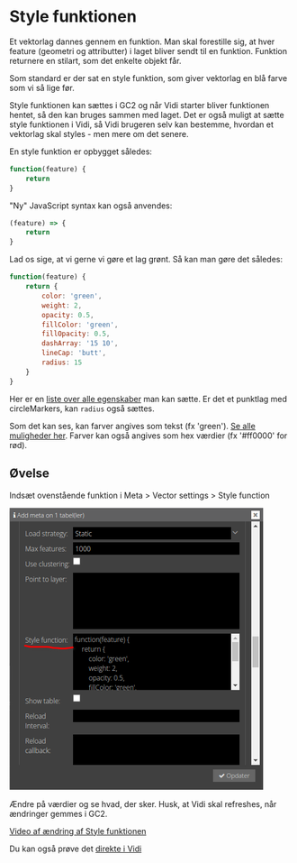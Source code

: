 # Style funktionen
Et vektorlag dannes gennem en funktion. Man skal forestille sig, at hver feature (geometri og attributter) i laget bliver sendt til en funktion. Funktion returnere en stilart, som det enkelte objekt får.

Som standard er der sat en style funktion, som giver vektorlag en blå farve som vi så lige før.

Style funktionen kan sættes i GC2 og når Vidi starter bliver funktionen hentet, så den kan bruges sammen med laget. Det er også muligt at sætte style funktionen i Vidi, så Vidi brugeren selv kan bestemme, hvordan et vektorlag skal styles - men mere om det senere.

En style funktion er opbygget således:

```javascript
function(feature) {
    return
}
```

"Ny" JavaScript syntax kan også anvendes:
```javascript
(feature) => {
    return
}
```

Lad os sige, at vi gerne vi gøre et lag grønt. Så kan man gøre det således:


```javascript
function(feature) {
    return {
        color: 'green',
        weight: 2,
        opacity: 0.5,
        fillColor: 'green',
        fillOpacity: 0.5,
        dashArray: '15 10',
        lineCap: 'butt',
        radius: 15
    }
}
```

Her er en [liste over alle egenskaber](https://leafletjs.com/reference.html#path) man kan sætte. Er det et punktlag med circleMarkers, kan `radius` også sættes.

Som det kan ses, kan farver angives som tekst (fx 'green'). [Se alle muligheder her](https://en.wikipedia.org/wiki/Web_colors). Farver kan også angives som hex værdier (fx '#ff0000' for rød).

## Øvelse
Indsæt ovenstående funktion i Meta > Vector settings > Style function

![Max features opsætning](../assets/style-function.png)

Ændre på værdier og se hvad, der sker. Husk, at Vidi skal refreshes, når ændringer gemmes i GC2.

[Video af ændring af Style funktionen ](https://vimeo.com/754616134)

Du kan også prøve det [direkte i Vidi](https://vidi.swarm.gc2.io/app/demo/workshop)


